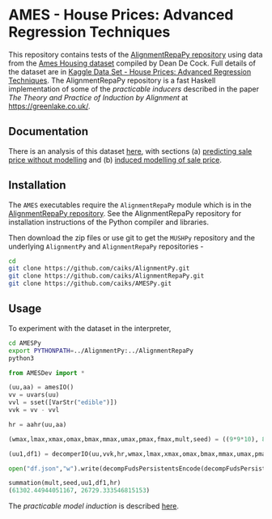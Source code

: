 # AMES - House Prices: Advanced Regression Techniques

This repository contains tests of the [AlignmentRepaPy repository](https://github.com/caiks/AlignmentRepaPy) using data from the [Ames Housing dataset](http://jse.amstat.org/v19n3/decock.pdf) compiled by Dean De Cock. Full details of the dataset are in [Kaggle Data Set - House Prices: Advanced Regression Techniques](https://www.kaggle.com/c/house-prices-advanced-regression-techniques/data). The AlignmentRepaPy repository is a fast Haskell implementation of some of the *practicable inducers* described in the paper *The Theory and Practice of Induction by Alignment* at https://greenlake.co.uk/. 

## Documentation

There is an analysis of this dataset [here](https://greenlake.co.uk/pages/dataset_python_AMES), with sections (a) [predicting sale price without modelling](https://greenlake.co.uk/pages/dataset_python_AMES#Predicting_sale_price_without_modelling) and (b) [induced modelling of sale price](https://greenlake.co.uk/pages/dataset_python_AMES#Induced_modelling_of_sale_price). 

## Installation

The `AMES` executables require the `AlignmentRepaPy` module which is in the [AlignmentRepaPy repository](https://github.com/caiks/AlignmentRepaPy). See the AlignmentRepaPy repository for installation instructions of the Python compiler and libraries.

Then download the zip files or use git to get the `MUSHPy` repository and the underlying `AlignmentPy` and `AlignmentRepaPy` repositories -
```sh
cd
git clone https://github.com/caiks/AlignmentPy.git
git clone https://github.com/caiks/AlignmentRepaPy.git
git clone https://github.com/caiks/AMESPy.git
```

## Usage

To experiment with the dataset in the interpreter,
```sh
cd AMESPy
export PYTHONPATH=../AlignmentPy:../AlignmentRepaPy
python3
```
```py
from AMESDev import *

(uu,aa) = amesIO()
vv = uvars(uu)
vvl = sset([VarStr("edible")])
vvk = vv - vvl

hr = aahr(uu,aa)

(wmax,lmax,xmax,omax,bmax,mmax,umax,pmax,fmax,mult,seed) = ((9*9*10), 8, (9*9*10), 10, (10*3), 3, (9*9*10), 1, 3, 3, 5)

(uu1,df1) = decomperIO(uu,vvk,hr,wmax,lmax,xmax,omax,bmax,mmax,umax,pmax,fmax,mult,seed)

open("df.json","w").write(decompFudsPersistentsEncode(decompFudsPersistent(df1)))

summation(mult,seed,uu1,df1,hr)
(61302.44944051167, 26729.333546815153)
```
The *practicable model induction* is described [here](https://greenlake.co.uk/pages/dataset_python_AMES_model).
